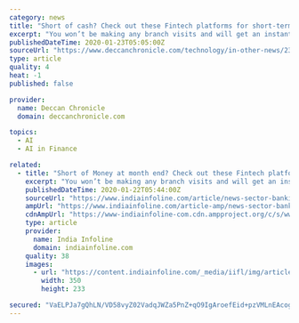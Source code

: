 ```yaml
---
category: news
title: "Short of cash? Check out these Fintech platforms for short-term loans"
excerpt: "You won’t be making any branch visits and will get an instant loan sanction owing to its world-class service. HAPPY: If a business loan is what you’re looking for, then no lender can serve you better than the AI-based fintech platform HAPPY. HAPPY has a proven track record in MSME lending and disburses loans in less than 1 minute of ..."
publishedDateTime: 2020-01-23T05:05:00Z
sourceUrl: "https://www.deccanchronicle.com/technology/in-other-news/230120/short-of-cash-check-out-these-fintech-platforms-for-short-term-loans.html"
type: article
quality: 4
heat: -1
published: false

provider:
  name: Deccan Chronicle
  domain: deccanchronicle.com

topics:
  - AI
  - AI in Finance

related:
  - title: "Short of Money at month end? Check out these Fintech platforms for short-term loans"
    excerpt: "You won’t be making any branch visits and will get an instant loan sanction owing to its world-class service. HAPPY: If a business loan is what you’re looking for, then no lender can serve you better than the AI-based fintech platform HAPPY. HAPPY has a proven track record in MSME lending and disburses loans in less than 1 minute of ..."
    publishedDateTime: 2020-01-22T05:44:00Z
    sourceUrl: "https://www.indiainfoline.com/article/news-sector-banking-financials/short-of-money-at-month-end-check-out-these-fintech-platforms-for-short-term-loans-120012200350_1.html"
    ampUrl: "https://www.indiainfoline.com/article-amp/news-sector-banking-financials/short-of-money-at-month-end-check-out-these-fintech-platforms-for-short-term-loans-120012200350_1.html"
    cdnAmpUrl: "https://www-indiainfoline-com.cdn.ampproject.org/c/s/www.indiainfoline.com/article-amp/news-sector-banking-financials/short-of-money-at-month-end-check-out-these-fintech-platforms-for-short-term-loans-120012200350_1.html"
    type: article
    provider:
      name: India Infoline
      domain: indiainfoline.com
    quality: 38
    images:
      - url: "https://content.indiainfoline.com/_media/iifl/img/article/2020-01/22/full/1579667834-5707.jpg"
        width: 350
        height: 233

secured: "VaELPJa7gQhLN/VD58vyZ02VadqJWZa5PnZ+qO9IgAroefEid+pzVMLnEAcogUm9abEPqmkzTGIDlZnGyCRqtpnv2MuNTahbXNX+hUt2IBGbMNUBgVGtkt4Ztur6YfHE12uoPHco1ghyG7Y6gpjIf3cSYsdp9DTxmGNuzwi2sz1nHTEamyxbnES6dNxRN2zUU7OUm58vaE0vyzWuGs8wgdH3zvfTWCmm4LiMB3fW7MfL68fW5OGLKhN2m1rZM2vM0ZI73k3YpF5rra6SmKBFNagHwZh1sxfLEyhaMEJzZhf2GmY6SSh939xZXcXS3txi0uVZH+3kZU6rapem0TMGZ2WwSNsNaK9EWXgVcYvJpZj/mMXqdFkUhGYlyWoFW9qqxffTSF1S1up9V/2Ujr50Fe6xFkS4p+bhoeiW5JXkY3IahC+w/Dahwz9hmS/Xllxw4FwIQsJL9BO9/qjKSOm93A==;JkCNImx1EowSn13FFnnZ9w=="
---
```


